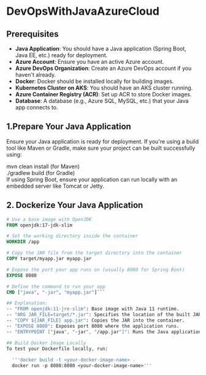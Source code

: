 # DevOpsWithJavaAzureCloud

## Prerequisites

- **Java Application**: You should have a Java application (Spring Boot, Java EE, etc.) ready for deployment.
- **Azure Account**: Ensure you have an active Azure account.
- **Azure DevOps Organization**: Create an Azure DevOps account if you haven't already.
- **Docker**: Docker should be installed locally for building images.
- **Kubernetes Cluster on AKS**: You should have an AKS cluster running.
- **Azure Container Registry (ACR)**: Set up ACR to store Docker images.
- **Database**: A database (e.g., Azure SQL, MySQL, etc.) that your Java app connects to.

## 1.Prepare Your Java Application
Ensure your Java application is ready for deployment. If you're using a build tool like Maven or Gradle, make sure your project can be built successfully using:

 mvn clean install (for Maven)<br>
 ./gradlew build (for Gradle)<br>
 If using Spring Boot, ensure your application can run locally with an embedded server like Tomcat or Jetty.

## 2. Dockerize Your Java Application


```dockerfile
# Use a base image with OpenJDK
FROM openjdk:17-jdk-slim

# Set the working directory inside the container
WORKDIR /app

# Copy the JAR file from the target directory into the container
COPY target/myapp.jar myapp.jar

# Expose the port your app runs on (usually 8080 for Spring Boot)
EXPOSE 8080

# Define the command to run your app
CMD ["java", "-jar", "myapp.jar"]```

## Explanation:
-- "FROM openjdk:11-jre-slim": Base image with Java 11 runtime.
-- "ARG JAR_FILE=target/*.jar": Specifies the location of the built JAR file.
-- "COPY ${JAR_FILE} app.jar": Copies the JAR into the container.
-- "EXPOSE 8080": Exposes port 8080 where the application runs.
-- "ENTRYPOINT ["java", "-jar", "/app.jar"]": Runs the Java application when the container starts.

## Build Docker Image Locally
To test your Dockerfile locally, run:
   
  '''docker build -t <your-docker-image-name> .
  docker run -p 8080:8080 <your-docker-image-name>'''


